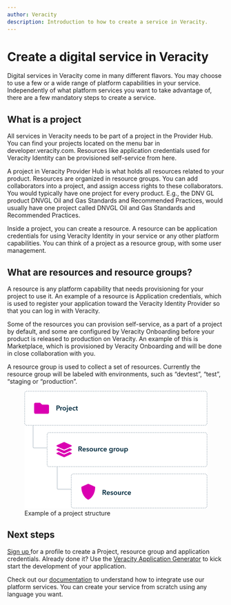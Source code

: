 ```yaml
---
author: Veracity
description: Introduction to how to create a service in Veracity.
---
```


# Create a digital service in Veracity

Digital services in Veracity come in many different flavors. You may choose to use a few or a wide range of platform capabilities in your service. Independently of what platform services you want to take advantage of, there are a few mandatory steps to create a service.


## What is a project

All services in Veracity needs to be part of a project in the Provider Hub. You can find your projects located on the menu bar in developer.veracity.com. Resources like application credentials used for Veracity Identity can be provisioned self-service from here.

A project in Veracity Provider Hub is what holds all resources related to your product. Resources are organized in resource groups. You can add collaborators into a project, and assign access rights to these collaborators. You would typically have one project for every product. E.g., the DNV GL product DNVGL Oil and Gas Standards and Recommended Practices, would usually have one project called DNVGL Oil and Gas Standards and Recommended Practices.

Inside a project, you can create a resource. A resource can be application credentials for using Veracity Identity in your service or any other platform capabilities. You can think of a project as a resource group, with some user management.


## What are resources and resource groups?

A resource is any platform capability that needs provisioning for your project to use it. An example of a resource is Application credentials, which is used to register your application toward the Veracity Identity Provider so that you can log in with Veracity.

Some of the resources you can provision self-service, as a part of a project by default, and some are configured by Veracity Onboarding before your product is released to production on Veracity. An example of this is Marketplace, which is provisioned by Veracity Onboarding and will be done in close collaboration with you.

A resource group is used to collect a set of resources. Currently the resource group will be labeled with environments, such as “devtest”, “test”, “staging or “production”. 

<figure>
	<img src="assets/ProjectStructure.png" alt="Example of a project structure"/>
	<figcaption>Example of a project structure</figcaption>
</figure>

## Next steps

[Sign up ](https://developer.veracity.com/)for a profile to create a Project, resource group and application credentials. Already done it? Use the [Veracity Application Generator](https://developer.veracity.com/docs/section/createaservice/generator/installgenerator) to kick start the development of your application. 

Check out our [documentation](https://developer.veracity.com/docs) to understand how to integrate use our platform services.
You can create your service from scratch using any language you want.
